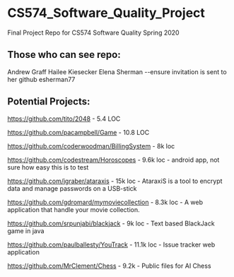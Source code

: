 # CS574_Software_Quality_Project
Final Project Repo for CS574 Software Quality Spring 2020

Those who can see repo:
--------------------------
Andrew Graff
Hailee Kiesecker
Elena Sherman --ensure invitation is sent to her github esherman77

Potential Projects:
--------------------------
https://github.com/tito/2048 - 5.4 LOC

https://github.com/pacampbell/Game - 10.8 LOC

https://github.com/coderwoodman/BillingSystem - 8k loc

https://github.com/codestream/Horoscopes - 9.6k loc - android app, not sure how easy this is to test

https://github.com/jgraber/ataraxis - 15k loc - AtaraxiS is a tool to encrypt data and manage passwords on a USB-stick

https://github.com/gdromard/mymoviecollection - 8.3k loc - A web application that handle your movie collection.

https://github.com/srpunjabi/blackjack - 9k loc - Text based BlackJack game in java

https://github.com/paulballesty/YouTrack - 11.1k loc - Issue tracker web application

https://github.com/MrClement/Chess - 9.2k - Public files for AI Chess

